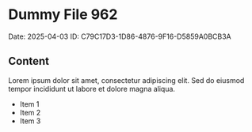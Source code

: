 # Dummy File 962

Date: 2025-04-03
ID: C79C17D3-1D86-4876-9F16-D5859A0BCB3A

## Content

Lorem ipsum dolor sit amet, consectetur adipiscing elit.
Sed do eiusmod tempor incididunt ut labore et dolore magna aliqua.

* Item 1
* Item 2
* Item 3
